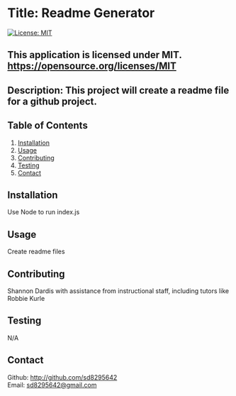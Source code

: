  
  # Title: Readme Generator
  [![License: MIT](https://img.shields.io/badge/License-MIT-yellow.svg)](https://opensource.org/licenses/MIT)
  ## This application is licensed under MIT. https://opensource.org/licenses/MIT
  ## Description: This project will create a readme file for a github project.
  
  ## Table of Contents
  1. [Installation](#installation)
  2. [Usage](#usage)
  3. [Contributing](#contributing)
  4. [Testing](#testing)
  5. [Contact](#contact)
  
  ## Installation
  Use Node to run index.js
  ## Usage
  Create readme files
  ## Contributing 
  Shannon Dardis with assistance from instructional staff, including tutors like Robbie Kurle
  ## Testing 
  N/A
  ## Contact
  Github: http://github.com/sd8295642
  <br>
  Email: sd8295642@gmail.com
